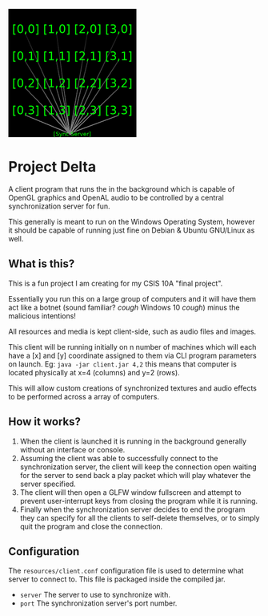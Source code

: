 ![img](icon.png)

# Project Delta
A client program that runs the in the background which is capable of OpenGL graphics and OpenAL audio to be controlled by a central synchronization server for fun.

This generally is meant to run on the Windows Operating System, however it should be capable of running just fine on Debian & Ubuntu GNU/Linux as well.

## What is this?
This is a fun project I am creating for my CSIS 10A "final project".

Essentially you run this on a large group of computers and it will have them act like a botnet (sound familiar? *cough* Windows 10 *cough*) minus the malicious intentions!

All resources and media is kept client-side, such as audio files and images.

This client will be running initially on n number of machines which will each have a \[x\] and \[y\] coordinate assigned to them via CLI program parameters on launch. Eg: `java -jar client.jar 4,2` this means that computer is located physically at x=4 (columns) and y=2 (rows).

This will allow custom creations of synchronized textures and audio effects to be performed across a array of computers.

## How it works?
1. When the client is launched it is running in the background generally without an interface or console.
2. Assuming the client was able to successfully connect to the synchronization server, the client will keep the connection open waiting for the server to send back a play packet which will play whatever the server specified.
3. The client will then open a GLFW window fullscreen and attempt to prevent user-interrupt keys from closing the program while it is running.
4. Finally when the synchronization server decides to end the program they can specify for all the clients to self-delete themselves, or to simply quit the program and close the connection.

## Configuration
The `resources/client.conf` configuration file is used to determine what server to connect to. This file is packaged inside the compiled jar.
- `server` The server to use to synchronize with.
- `port` The synchronization server's port number.

